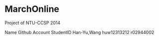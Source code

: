 MarchOnline
===========

Project of NTU-CCSP 2014

Name			Github Account		StudentID
Han-Yu,Wang		huw12313212			r02944002
